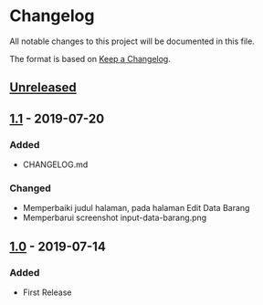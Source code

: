 # Changelog
All notable changes to this project will be documented in this file.

The format is based on [Keep a Changelog](https://keepachangelog.com/en/1.0.0/).

## [Unreleased]

## [1.1] - 2019-07-20
### Added
- CHANGELOG.md

### Changed
- Memperbaiki judul halaman, pada halaman Edit Data Barang
- Memperbarui screenshot input-data-barang.png

## [1.0] - 2019-07-14
### Added
- First Release

[Unreleased]: https://github.com/muhrizki1996/aplikasi-inventory-barang-sederhana-php/tree/712a29b1a213e14fbe61965dda74585152af14aa
[1.1]: https://github.com/muhrizki1996/aplikasi-inventory-barang-sederhana-php/compare/master@%7B1day%7D...master
[1.0]: https://github.com/muhrizki1996/aplikasi-inventory-barang-sederhana-php/releases/tag/1.0